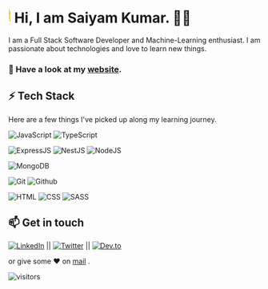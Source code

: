 
# <img src="https://raw.githubusercontent.com/ABSphreak/ABSphreak/master/gifs/Hi.gif" height="32px" width="5px"> Hi, I am Saiyam Kumar. 👨‍💻

I am a Full Stack Software Developer and Machine-Learning enthusiast. I am passionate about technologies and love to learn new things.

### 🔭 Have a look at my [website](https://devitup.in/).


## ⚡ Tech Stack

Here are a few things I've picked up along my learning journey.


  ![JavaScript](https://img.shields.io/badge/JavaScript-F7DF1E?style=for-the-badge&logo=javascript&logoColor=black) ![TypeScript](https://img.shields.io/badge/TypeScript-007ACC?style=for-the-badge&logo=typescript&logoColor=white) 
  
![ExpressJS](https://img.shields.io/badge/Express.js-404D59?style=for-the-badge) ![NestJS](https://img.shields.io/badge/nestjs%20-%23E0234E.svg?&style=for-the-badge&logo=nestjs&logoColor=white) ![NodeJS](https://img.shields.io/badge/Node.js-43853D?style=for-the-badge&logo=node.js&logoColor=white) 

![MongoDB](https://img.shields.io/badge/MongoDB-4EA94B?style=for-the-badge&logo=mongodb&logoColor=white)

![Git](https://img.shields.io/badge/git%20-%23F05033.svg?&style=for-the-badge&logo=git&logoColor=white) ![Github](https://img.shields.io/badge/github%20-%23121011.svg?&style=for-the-badge&logo=github&logoColor=white)

![HTML](https://img.shields.io/badge/HTML5-E34F26?style=for-the-badge&logo=html5&logoColor=white) ![CSS](https://img.shields.io/badge/CSS-239120?&style=for-the-badge&logo=css3&logoColor=white)  ![SASS]([https://img.shields.io/badge/CSS-239120?&style=for-the-badge&logo=css3&logoColor=white](https://img.shields.io/badge/Sass-CC6699?style=flat-square&logo=Sass&logoColor=white))

## 📫 Get in touch
[![LinkedIn](https://img.shields.io/badge/LinkedIn-0077B5?style=for-the-badge&logo=linkedin&logoColor=white)](https://in.linkedin.com/in/saiyam0211) || [![Twitter](https://img.shields.io/badge/Twitter-1DA1F2?style=for-the-badge&logo=twitter&logoColor=white)](https://twitter.com/saiyam0211) || [![Dev.to](https://img.shields.io/badge/dev.to-0A0A0A?style=for-the-badge&logo=dev.to&logoColor=white)](https://dev.to/saiyam0211)


 or give some ♥ on [mail](mailto:saiyamkumar2007+approach@gmail.com) .



![visitors](https://visitor-badge.glitch.me/badge?page_id=saiyam0211/saiyam0211)


 
